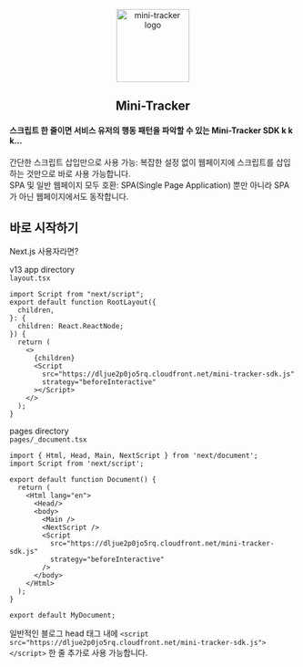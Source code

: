 <p align="center">
  <img src="https://github.com/NaamuKim/mini-tracker/assets/83356118/04bee710-fc05-40b6-aee1-a50d64222571" width="128" height="128" alt="mini-tracker logo">
</p>
<h2 align="center">Mini-Tracker</h2>

#### 스크립트 한 줄이면 서비스 유저의 행동 패턴을 파악할 수 있는 Mini-Tracker SDK k k k...

간단한 스크립트 삽입만으로 사용 가능: 복잡한 설정 없이 웹페이지에 스크립트를 삽입하는 것만으로 바로 사용 가능합니다. <br/>
SPA 및 일반 웹페이지 모두 호환: SPA(Single Page Application) 뿐만 아니라 SPA가 아닌 웹페이지에서도 동작합니다.

## 바로 시작하기
Next.js 사용자라면?

v13 app directory<br/>
`layout.tsx`
```tsx
import Script from "next/script";
export default function RootLayout({
  children,
}: {
  children: React.ReactNode;
}) {
  return (
    <>
      {children}
      <Script
        src="https://dljue2p0jo5rq.cloudfront.net/mini-tracker-sdk.js"
        strategy="beforeInteractive"
      ></Script>
    </>
  );
}
```

pages directory<br/>
`pages/_document.tsx`
```tsx
import { Html, Head, Main, NextScript } from 'next/document';
import Script from 'next/script';

export default function Document() {
  return (
    <Html lang="en">
      <Head/>
      <body>
        <Main />
        <NextScript />
        <Script
          src="https://dljue2p0jo5rq.cloudfront.net/mini-tracker-sdk.js"
          strategy="beforeInteractive"
        />
      </body>
    </Html>
  );
}

export default MyDocument;
```
일반적인 블로그
head 태그 내에 `<script src="https://dljue2p0jo5rq.cloudfront.net/mini-tracker-sdk.js"></script>` 한 줄 추가로 사용 가능합니다.




